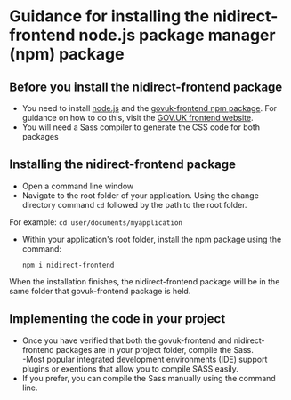 # Guidance for installing the nidirect-frontend node.js package manager (npm) package
##  Before you install the nidirect-frontend package
 - You need to install [node.js](https://nodejs.org/en/) and the [govuk-frontend npm package](https://www.npmjs.com/package/govuk-frontend).  For guidance on how to do this, visit the [GOV.UK frontend website](https://frontend.design-system.service.gov.uk/installing-with-npm/#requirements).
 - You will need a Sass compiler to generate the CSS code for both packages
## Installing the nidirect-frontend package
- Open a command line window
- Navigate to the root folder of your application.  Using the change directory command `cd` followed by the path to the root folder. 

For example: 
  `cd user/documents/myapplication` 
  
- Within your application's root folder, install the npm package using the command:

  `npm i nidirect-frontend`
  
 When the installation finishes, the nidirect-frontend package will be in the same folder that govuk-frontend package is held.
  
## Implementing the code in your project
 - Once you have verified that both the govuk-frontend and nidirect-frontend packages are in your project folder, compile the Sass.  
     -Most popular integrated development environments (IDE) support plugins or exentions that allow you to compile SASS easily.
 - If you prefer, you can compile the Sass manually using the command line.
